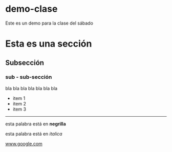 # demo-clase
Este es un demo para la clase del sábado


# Esta es una sección

## Subsección

### sub - sub-sección

bla bla bla
bla
bla bla
bla

* item 1
* item 2
* item 3

---

esta palabra está en **negrilla**

esta palabra está en *italica*

www.google.com
